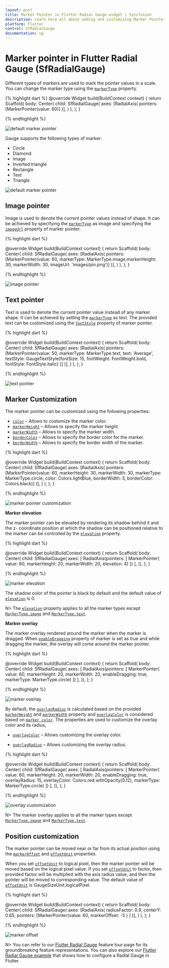 ```yaml
---
layout: post
title: Marker Pointer in Flutter Radial Gauge widget | Syncfusion
description: Learn here all about adding and customizing Marker Pointer of Syncfusion Flutter Radial Gauge (SfRadialGauge) widget and more.
platform: Flutter
control: SfRadialGauge
documentation: ug
---
```


# Marker pointer in Flutter Radial Gauge (SfRadialGauge)

Different types of markers are used to mark the pointer values in a scale. You can change the marker type using the [`markerType`](https://pub.dev/documentation/syncfusion_flutter_gauges/latest/gauges/MarkerPointer/markerType.html) property. 

{% highlight dart %}
@override
Widget build(BuildContext context) {
  return Scaffold(
    body: Center(
              child: SfRadialGauge(
                axes: <RadialAxis>[RadialAxis(
                  pointers: <GaugePointer>[MarkerPointer(value: 60)]
                )],
              )
            ),
          );
        }

{% endhighlight %}

![default marker pointer](images/marker-pointers/marker_default.jpg)

Gauge supports the following types of marker:

* Circle
* Diamond
* Image
* Inverted triangle
* Rectangle
* Text
* Triangle

![default marker pointer](images/marker-pointers/markers.png)

## Image pointer

Image is used to denote the current pointer values instead of shape. It can be achieved by specifying the  [`markerType`](https://pub.dev/documentation/syncfusion_flutter_gauges/latest/gauges/MarkerPointer/markerType.html) as image and specifying the [`imageUrl`](https://pub.dev/documentation/syncfusion_flutter_gauges/latest/gauges/MarkerPointer/imageUrl.html) property of marker pointer.

{% highlight dart %}

@override
Widget build(BuildContext context) {
  return Scaffold(
    body: Center(
              child: SfRadialGauge(
                axes: <RadialAxis>[RadialAxis(
                  pointers: <GaugePointer>[MarkerPointer(value: 60,
                      markerType: MarkerType.image,markerHeight: 30,
                       markerWidth: 30,
                      imageUrl: 'images/pin.png')]
                )],
              )
            ),
          );
        }

{% endhighlight %}

![image pointer](images/marker-pointers/image_marker.jpg)

## Text pointer

Text is used to denote the current pointer value instead of any marker shape. It can be achieved by setting the [`markerType`](https://pub.dev/documentation/syncfusion_flutter_gauges/latest/gauges/MarkerPointer/markerType.html)  as text. The provided text can be customized using the [`textStyle`](https://pub.dev/documentation/syncfusion_flutter_gauges/latest/gauges/MarkerPointer/textStyle.html) property of marker pointer.

{% highlight dart %}

@override
Widget build(BuildContext context) {
  return Scaffold(
    body: Center(
              child: SfRadialGauge(
                axes: <RadialAxis>[RadialAxis(
                  pointers: <GaugePointer>[MarkerPointer(value: 50,
                      markerType: MarkerType.text, text: 'Average',
                    textStyle: GaugeTextStyle(fontSize: 15,
                     fontWeight: FontWeight.bold,
                        fontStyle: FontStyle.italic)
                  )]
                )],
              )
            ),
          );
        }

{% endhighlight %}

![text pointer](images/marker-pointers/text_marker.jpg)

## Marker Customization

The marker pointer can be customized using the following properties:

* [`color`](https://pub.dev/documentation/syncfusion_flutter_gauges/latest/gauges/MarkerPointer/color.html) – Allows to customize the marker color.
* [`markerHeight`](https://pub.dev/documentation/syncfusion_flutter_gauges/latest/gauges/MarkerPointer/markerHeight.html) – Allows to specify the marker height.
* [`markerWidth`](https://pub.dev/documentation/syncfusion_flutter_gauges/latest/gauges/MarkerPointer/markerWidth.html) – Allows to specify the marker width.
* [`borderColor`](https://pub.dev/documentation/syncfusion_flutter_gauges/latest/gauges/MarkerPointer/borderColor.html) – Allows to specify the border color for the marker.
* [`borderWidth`](https://pub.dev/documentation/syncfusion_flutter_gauges/latest/gauges/MarkerPointer/borderWidth.html) –  Allows to specify the border width of the marker.

{% highlight dart %}

@override
Widget build(BuildContext context) {
  return Scaffold(
    body: Center(
              child: SfRadialGauge(
                axes: <RadialAxis>[RadialAxis(
                  pointers: <GaugePointer>[MarkerPointer(value: 60, 
                  markerHeight: 30, markerWidth: 30,
                      markerType: MarkerType.circle, color: Colors.lightBlue,
                      borderWidth: 3, borderColor: Colors.black)]
                )],
              )
            ),
          );
        }

{% endhighlight %}

![marker pointer customization](images/marker-pointers/marker_customization.jpg)

**Marker elevation**

The marker pointer can be elevated by rendering its shadow behind it and the z- coordinate position at which the shadow can be positioned relative to the marker can be controlled by the [`elevation`](https://pub.dev/documentation/syncfusion_flutter_gauges/latest/gauges/MarkerPointer/elevation.html) property.

{% highlight dart %}

@override
Widget build(BuildContext context) {
    return Scaffold(
      body: Center(
          child: SfRadialGauge(
        axes: <RadialAxis>[
          RadialAxis(pointers: <GaugePointer>[
            MarkerPointer(
                value: 60, markerHeight: 20, markerWidth: 20, elevation: 4)
          ])
        ],
      )),
    );
  }

{% endhighlight %}

![marker elevation](images/marker-pointers/marker_elevation.png)

The shadow color of the pointer is black by default and the default value of [`elevation`](https://pub.dev/documentation/syncfusion_flutter_gauges/latest/gauges/MarkerPointer/elevation.html) is 0.

N> The [`elevation`](https://pub.dev/documentation/syncfusion_flutter_gauges/latest/gauges/MarkerPointer/elevation.html) property applies to all the marker types except [`MarkerType.image`](https://pub.dev/documentation/syncfusion_flutter_gauges/latest/gauges/MarkerType-class.html) and [`MarkerType.text`](https://pub.dev/documentation/syncfusion_flutter_gauges/latest/gauges/MarkerType-class.html).

**Marker overlay**

The marker overlay rendered around the marker when the marker is dragged. When [`enableDragging`](https://pub.dev/documentation/syncfusion_flutter_gauges/latest/gauges/GaugePointer/enableDragging.html) property of marker is set as true and while dragging the marker, the overlay will come around the marker pointer.

{% highlight dart %}

  @override
  Widget build(BuildContext context) {
    return Scaffold(
      body: Center(
          child: SfRadialGauge(
        axes: <RadialAxis>[
          RadialAxis(pointers: <GaugePointer>[
            MarkerPointer(
                value: 60,
                markerHeight: 20,
                markerWidth: 20,
                enableDragging: true,
                markerType: MarkerType.circle)
          ])
        ],
      )),
    );
  }

{% endhighlight %}

![marker overlay](images/marker-pointers/marker_overlay.png)

By default, the [`overlayRadius`](https://pub.dev/documentation/syncfusion_flutter_gauges/latest/gauges/MarkerPointer/overlayRadius.html) is calculated based on the provided [`markerHeight`](https://pub.dev/documentation/syncfusion_flutter_gauges/latest/gauges/MarkerPointer/markerHeight.html) and [`markerWidth`](https://pub.dev/documentation/syncfusion_flutter_gauges/latest/gauges/MarkerPointer/markerWidth.html) property and [`overlayColor`](https://pub.dev/documentation/syncfusion_flutter_gauges/latest/gauges/MarkerPointer/overlayColor.html) is considered based on [`marker color`](https://pub.dev/documentation/syncfusion_flutter_gauges/latest/gauges/MarkerPointer/color.html). The properties are used to customize the overlay color and its radius,

* [`overlayColor`](https://pub.dev/documentation/syncfusion_flutter_gauges/latest/gauges/MarkerPointer/overlayColor.html) – Allows customizing the overlay color.

* [`overlayRadius`](https://pub.dev/documentation/syncfusion_flutter_gauges/latest/gauges/MarkerPointer/overlayRadius.html) – Allows customizing the overlay radius.

{% highlight dart %}

  @override
  Widget build(BuildContext context) {
    return Scaffold(
      body: Center(
          child: SfRadialGauge(
        axes: <RadialAxis>[
          RadialAxis(pointers: <GaugePointer>[
            MarkerPointer(
                value: 60,
                markerHeight: 20,
                markerWidth: 20,
                enableDragging: true,
                overlayRadius: 15,
                overlayColor: Colors.red.withOpacity(0.12),
                markerType: MarkerType.circle)
          ])
        ],
      )),
    );
  }


{% endhighlight %}

![overlay customization](images/marker-pointers/marker_overlay_customization.png)

N> The marker overlay applies to all the marker types except [`MarkerType.image`](https://pub.dev/documentation/syncfusion_flutter_gauges/latest/gauges/MarkerType-class.html) and [`MarkerType.text`](https://pub.dev/documentation/syncfusion_flutter_gauges/latest/gauges/MarkerType-class.html).

## Position customization

The marker pointer can be moved near or far from its actual position using the [`markerOffset`](https://pub.dev/documentation/syncfusion_flutter_gauges/latest/gauges/MarkerPointer/markerOffset.html) and [`offsetUnit`](https://pub.dev/documentation/syncfusion_flutter_gauges/latest/gauges/MarkerPointer/offsetUnit.html) properties. 

When you set [`offsetUnit`](https://pub.dev/documentation/syncfusion_flutter_gauges/latest/gauges/MarkerPointer/offsetUnit.html) to logical pixel, then the marker pointer will be moved based on the logical pixel value. If you set [`offsetUnit`](https://pub.dev/documentation/syncfusion_flutter_gauges/latest/gauges/MarkerPointer/offsetUnit.html) to factor, then provided factor will be multiplied with the axis radius value, and then the pointer will be moved to corresponding value. The default value of [`offsetUnit`](https://pub.dev/documentation/syncfusion_flutter_gauges/latest/gauges/MarkerPointer/offsetUnit.html) is GaugeSizeUnit.logicalPixel.

{% highlight dart %}

@override
Widget build(BuildContext context) {
  return Scaffold(
    body: Center(
              child: SfRadialGauge(
                axes: <RadialAxis>[RadialAxis( radiusFactor: 0.9, centerY: 0.65,
                  pointers: <GaugePointer>[MarkerPointer(value: 60,
                    markerOffset: -5
                    )
                  ]
                )],
              )
            ),
          );
        }

{% endhighlight %}

![marker offset](images/marker-pointers/marker_offset.jpg)

N> You can refer to our [Flutter Radial Gauge](https://www.syncfusion.com/flutter-widgets/flutter-radial-gauge) feature tour page for its groundbreaking feature representations. You can also explore our [Flutter Radial Gauge example](https://flutter.syncfusion.com/#/radial-gauge/pointers/marker-pointer) that shows how to configure a Radial Gauge in Flutter.




